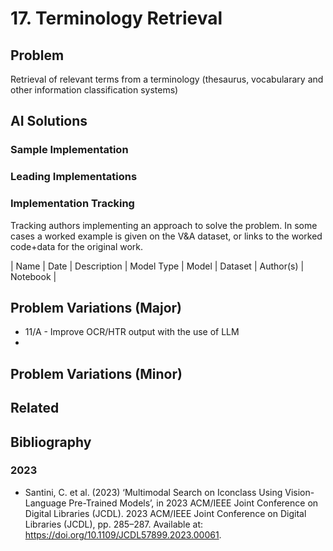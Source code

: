 # 17. Terminology Retrieval

## Problem

Retrieval of relevant terms from a terminology (thesaurus, vocabularary and other information classification systems)

## AI Solutions

### Sample Implementation

### Leading Implementations

### Implementation Tracking

Tracking authors implementing an approach to solve the problem. In some cases a worked example is
given on the V&A dataset, or links to the worked code+data for the original work.

| Name | Date | Description | Model Type | Model | Dataset | Author(s) | Notebook | 


## Problem Variations (Major)

  * 11/A - Improve OCR/HTR output with the use of LLM
  * 

## Problem Variations (Minor)


## Related 

## Bibliography

### 2023

  * Santini, C. et al. (2023) ‘Multimodal Search on Iconclass Using Vision-Language Pre-Trained Models’, in 2023 ACM/IEEE Joint Conference on Digital Libraries (JCDL). 2023 ACM/IEEE Joint Conference on Digital Libraries (JCDL), pp. 285–287. Available at: https://doi.org/10.1109/JCDL57899.2023.00061.

